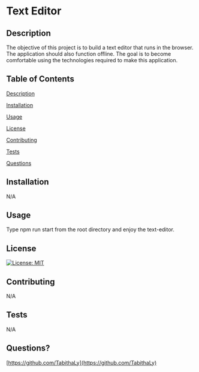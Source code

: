 
# Text Editor
    
## Description
    
The objective of this project is to build a text editor that runs in the browser. The application should also function offline. The goal is to become comfortable using the technologies required to make this application.
    
## Table of Contents

[Description](#description)

[Installation](#installation)

[Usage](#usage)

[License](#license)

[Contributing](#contributing)

[Tests](#tests)

[Questions](#questions)

[](#)


## Installation

N/A
    
## Usage
    
Type npm run start from the root directory and enjoy the text-editor.
    
## License 

[![License: MIT](https://img.shields.io/badge/License-MIT-yellow.svg)](https://opensource.org/licenses/MIT)

## Contributing

N/A
    
## Tests

N/A
    
## Questions?



[https://github.com/TabithaLy](https://github.com/TabithaLy)